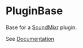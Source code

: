 # PluginBase
Base for a [SoundMixr](https://github.com/KaixoCode/SoundMixr) plugin.

See [Documentation](https://code.kaixo.me/SoundMixr/EffectBase/)
